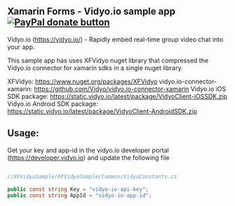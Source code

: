 ## Xamarin Forms - Vidyo.io sample app [![PayPal donate button](https://www.paypalobjects.com/en_US/i/btn/btn_donateCC_LG.gif)](https://www.paypal.com/cgi-bin/webscr?cmd=_s-xclick&hosted_button_id=4KHTXCBWYXTNG "Donate to this project using Paypal")

Vidyo.io (https://vidyo.io/) - Rapidly embed real-time group video chat into your app.

This sample app has uses XFVidyo nuget library that compressed the Vidyo.io connector for xamarin sdks in a single nuget library.

XFVidyo: https://www.nuget.org/packages/XFVidyo
vidyo.io-connector-xamarin: https://github.com/Vidyo/vidyo.io-connector-xamarin
Vidyo.io iOS SDK package: https://static.vidyo.io/latest/package/VidyoClient-iOSSDK.zip
Vidyo.io Android SDK package: https://static.vidyo.io/latest/package/VidyoClient-AndroidSDK.zip

## Usage:

Get your key and app-id in the vidyo.io developer portal (https://developer.vidyo.io) and update the following file

```C#

//XFVidyoSample/XFVidyoSample/Common/VidyoConstants.cs

public const string Key = "vidyo-io-api-key";
public const string AppId = "vidyo-io-app-id";
```
